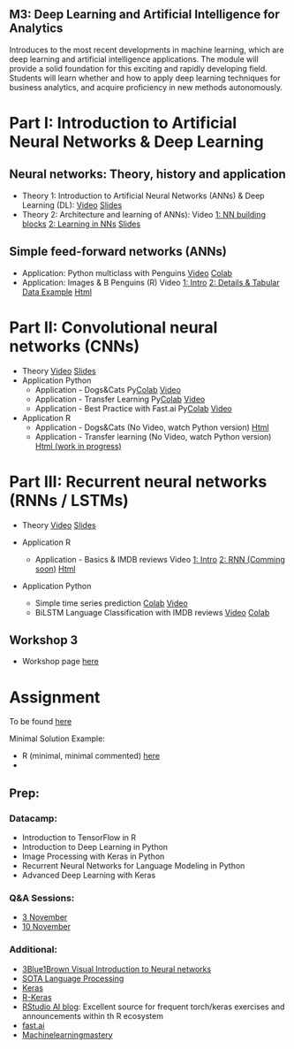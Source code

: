 ## M3: Deep Learning and Artificial Intelligence for Analytics
Introduces to the most recent developments in machine learning, which are deep learning and artificial intelligence applications. The module will provide a solid foundation for this exciting and rapidly developing field. Students will learn whether and how to apply deep learning techniques for business analytics, and acquire proficiency in new methods autonomously.

# Part I: Introduction to Artificial Neural Networks & Deep Learning

## Neural networks: Theory, history and application

* Theory 1: Introduction to Artificial Neural Networks (ANNs) & Deep Learning (DL): [Video](https://www.loom.com/share/418cea49ec694fe4b42e99088bfdbb84) [Slides](https://sds-aau.github.io/SDS-master/M3/notebooks/ANN_intro.html) 
* Theory 2: Architecture and learning of ANNs): Video [1: NN building blocks](https://www.loom.com/share/9e3f85b4a3384fc7afdbae6fb2ed1451) [2: Learning in NNs](https://www.loom.com/share/308fc2d29d6840c19abce61d8f5eec31) [Slides](https://sds-aau.github.io/SDS-master/M3/notebooks/ANN_learning.html) 

## Simple feed-forward networks (ANNs)
* Application: Python multiclass with Penguins [Video](https://www.loom.com/share/cab10cb936294618a43fce5e8e30a51c) [Colab](https://nbviewer.jupyter.org/github/SDS-AAU/SDS-master/blob/master/M3/notebooks/M3_ANN_Python_Intro.ipynb)
* Application: Images & B Penguins (R) Video [1: Intro](https://www.loom.com/share/b84e8e5228034031b0febe40a01f5e22) [2: Details & Tabular Data Example](https://www.loom.com/share/0b4e1a4d456e46388eb2afd30be369fd) [Html](https://sds-aau.github.io/SDS-master/M3/notebooks/ANN_application_R.nb.html)

# Part II:  Convolutional neural networks (CNNs)

* Theory [Video](https://www.loom.com/share/fc90e00255e5492986c0026f2ae8b9c6?sharedAppSource=personal_library) [Slides](https://sds-aau.github.io/SDS-master/M3/slides/cnn/)
* Application Python
   * Application - Dogs&Cats Py[Colab](https://nbviewer.jupyter.org/github/SDS-AAU/SDS-master/blob/master/M3/notebooks/M3_CNN_Intro_Cats%26Dogs.ipynb) [Video](https://www.loom.com/share/a1747302f2d449ae99b6b5ef06a45e37)
   * Application - Transfer Learning Py[Colab](https://nbviewer.jupyter.org/github/SDS-AAU/SDS-master/blob/master/M3/notebooks/CNN_and_transfer_learning.ipynb) [Video](https://www.loom.com/share/4a3a1c3742e14d719b2f8184501d9f5f?sharedAppSource=personal_library)
   * Application - Best Practice with Fast.ai Py[Colab](https://nbviewer.jupyter.org/github/SDS-AAU/SDS-master/blob/master/M3/notebooks/CNN_with_fast_ai.ipynb) [Video](https://www.loom.com/share/593f78200487435a827a039bfaf41310)
* Application R
   * Application - Dogs&Cats (No Video, watch Python version) [Html](https://sds-aau.github.io/SDS-master/M3/notebooks/CNN_application_R.nb.html)
   * Application - Transfer learning (No Video, watch Python version) [Html (work in progress)](https://sds-aau.github.io/SDS-master/M3/notebooks/CNN_application_Transfer_R.nb.html)
   
# Part III: Recurrent neural networks (RNNs / LSTMs)

* Theory [Video](https://www.loom.com/share/d1b775f28a194fa7a6f6c62d037a9870) [Slides](https://sds-aau.github.io/SDS-master/M3/notebooks/RNN_intro.html)

* Application R
   * Application - Basics & IMDB reviews Video [1: Intro](https://www.loom.com/share/eaf2f07b85ef498fbf7a356ad25e9ee9) [2: RNN (Comming soon)](https://www.loom.com/share/36ac6f7d36fa4c16b6df77dcdb2135b9)  [Html](https://sds-aau.github.io/SDS-master/M3/notebooks/RNN_application_R.nb.html) 
* Application Python
   * Simple time series prediction [Colab](https://nbviewer.jupyter.org/github/SDS-AAU/SDS-2020/blob/master/M3/notebooks/SimpleLSTM_timeseries.ipynb) [Video](https://www.loom.com/share/ac7d5a60b72a4e5d9c7ac03c38aa6401)
   * BiLSTM Language Classification with IMDB reviews [Video](https://www.loom.com/share/ee51f2982a34497eafa5ae77238d72ea) [Colab](https://github.com/SDS-AAU/SDS-master/blob/master/M3/notebooks/bidirectional_lstm_imdb.ipynb)

## Workshop 3

* Workshop page [here](https://github.com/SDS-AAU/dsba-cbs/blob/master/M3/workshop/README.md)

# Assignment

To be found [here](https://github.com/SDS-AAU/dsba-cbs/tree/master/M3/assignment)

Minimal Solution Example:

* R (minimal, minimal commented) [here](https://sds-aau.github.io/SDS-master/M3/exercises/ANN_workshop.nb.html)
*


## Prep:

### Datacamp:

* Introduction to TensorFlow in R
* Introduction to Deep Learning in Python
* Image Processing with Keras in Python
* Recurrent Neural Networks for Language Modeling in Python
* Advanced Deep Learning with Keras

### Q&A Sessions:
* [3 November](https://cbs.cloud.panopto.eu/Panopto/Pages/Viewer.aspx?id=44149dd0-745f-4135-b538-ac6f0138c708)
* [10 November](https://cbs.cloud.panopto.eu/Panopto/Pages/Viewer.aspx?id=f850a366-ba05-4269-bd88-ac6f010c8a14)

### Additional:

* [3Blue1Brown Visual Introduction to Neural networks](https://www.youtube.com/playlist?list=PLZHQObOWTQDNU6R1_67000Dx_ZCJB-3pi)
* [SOTA Language Processing](https://huggingface.co/)
* [Keras](https://keras.io/)
* [R-Keras](https://keras.rstudio.com/)
* [RStudio AI blog](https://blogs.rstudio.com/ai/): Excellent source for frequent torch/keras exercises and announcements within th R ecosystem
* [fast.ai](https://www.fast.ai/)
* [Machinelearningmastery](https://machinelearningmastery.com/category/deep-learning/)

